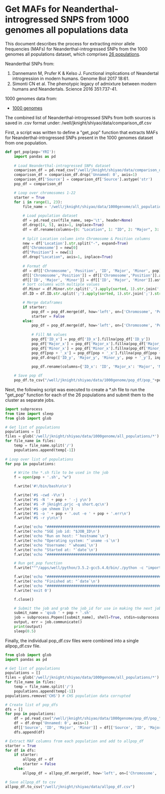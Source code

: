 # Get MAFs for Neanderthal-introgressed SNPS from 1000 genomes all populations data
This document describes the process for extracting minor allele frequencies (MAFs) for Neanderthal-introgressed SNPs from the 1000 genomes all populations dataset, which comprises [26 populations](https://www.internationalgenome.org/category/population/).

Neanderthal SNPs from:
1. Dannemann M, Prufer K & Kelso J. Functional implications of Neandertal introgression in modern humans. Genome Biol 2017 18:61.
2. Simonti CN et al. The phenotypic legacy of admixture between modern humans and Neandertals. Science 2016 351:737-41.

1000 genomes data from:
* [1000 genomes](https://www.internationalgenome.org/data/)

The combined list of Neanderthal-introgressed SNPs from both sources is saved in .csv format under: /well/jknight/shiyao/data/comparison_df.csv

First, a script was written to define a "get_pop" function that extracts MAFs for Neanderthal-introgressed SNPs present in the 1000 genomes dataset from one population.

```python
def get_pop(pop='YRI'):
    import pandas as pd
    
    # Load Neanderthal-introgressed SNPs dataset
    comparison_df = pd.read_csv("/well/jknight/shiyao/data/comparison_df.csv")
    comparison_df = comparison_df.drop('Unnamed: 0', axis=1)
    comparison_df['Source'] = comparison_df['Source'].astype('str')
    pop_df = comparison_df

    # Loop over chromosomes 1-22
    starter = True
    for i in range(1, 23):
        file_name = '/well/jknight/shiyao/data/1000genome/all_populations/' + pop + '/' + pop + '_chr' + str(i) + '_freq_genome.txt'
        
        # Load population dataset
        df = pd.read_csv(file_name, sep='\t', header=None)
        df.drop([4, 5], axis=1, inplace=True)
        df = df.rename(columns={0: "Location", 1: "ID", 2: "Major", 3: "Minor", 6: pop})
        
        # Split Location column into Chromosome & Position columns
        new = df['Location'].str.split("-", expand=True)
        df['Chromosome'] = new[0]
        df["Position"] = new[1]
        df.drop("Location", axis=1, inplace=True)
        
        # Format df
        df = df[['Chromosome', 'Position', 'ID', 'Major', 'Minor', pop]]
        df[['Chromosome','Position']] = df[['Chromosome','Position']].astype('int64')
        df[['ID', 'Major', 'Minor']] = df[['ID', 'Major', 'Minor']].astype('str')  # 'string' in pandas 1.0.3
        # Sort columns with multiple values
        df.Minor = df.Minor.str.split(',').apply(sorted, 1).str.join(',').str.strip(',')
        df.ID = df.ID.str.split(';').apply(sorted, 1).str.join(';').str.strip(';')

        # Merge dataframes
        if starter:
            pop_df = pop_df.merge(df, how='left', on=['Chromosome', 'Position'])
            starter = False
        else:
            pop_df = pop_df.merge(df, how='left', on=['Chromosome', 'Position'])
            
            # Fill NA values
            pop_df['ID_x'] = pop_df['ID_x'].fillna(pop_df['ID_y'])
            pop_df['Major_x'] = pop_df['Major_x'].fillna(pop_df['Major_y'])
            pop_df['Minor_x'] = pop_df['Minor_x'].fillna(pop_df['Minor_y'])
            pop_df[pop + '_x'] = pop_df[pop + '_x'].fillna(pop_df[pop + '_y'])
            pop_df.drop(['ID_y', 'Major_y', 'Minor_y', pop + '_y'], inplace=True, axis=1)
            
            pop_df.rename(columns={'ID_x': 'ID', 'Major_x': 'Major', 'Minor_x': 'Minor', pop + '_x': pop}, inplace=True)

    # Save pop df
    pop_df.to_csv("/well/jknight/shiyao/data/1000genome/pop_df/pop_"+pop+"_df.csv")
 ```
 
Next, the following script was executed to create a *.sh file to run the "get_pop" function for each of the 26 populations and submit them to the cluster as separate jobs.

```python
import subprocess
from time import sleep
from glob import glob

# Get list of populations
populations = []
files = glob('/well/jknight/shiyao/data/1000genome/all_populations/*')
for file_name in files:
    temp = file_name.split('/')
    populations.append(temp[-1])
    
# Loop over list of populations
for pop in populations:

    # Write the *.sh file to be used in the job
    f = open(pop + '.sh', "w")

    f.write('#!/bin/bash\n\n')

    f.write('#$ -cwd -V\n')
    f.write('#$ -N ' + pop + ' -j y\n')
    f.write('#$ -P jknight.prjc -q short.qc\n')
    f.write('#$ -pe shmem 1\n')
    f.write('#$ -o ' + pop + '.out -e ' + pop + '.err\n')
    f.write('#$ -r y\n\n')

    f.write('echo "#######################################################################"\n')
    f.write('echo "SGE job id: "$JOB_ID\n')
    f.write('echo "Run on host: "`hostname`\n')
    f.write('echo "Operating system: "`uname -s`\n')
    f.write('echo "Username: "`whoami`\n')
    f.write('echo "Started at: "`date`\n')
    f.write('echo "#######################################################################"\n\n')

    # Run get_pop function
    f.write("""/apps/well/python/3.5.2-gcc5.4.0/bin/./python -c "import getpop; getpop.get_pop(pop='"""+pop+"""')"\n\n""")

    f.write('echo "#########################################################################"\n')
    f.write('echo "Finished at: "`date`\n')
    f.write('echo "#########################################################################"\n')
    f.write('exit 0')

    f.close()

    # Submit the job and grab the job_id for use in making the next job a dependency
    submit_name = 'qsub ' + pop + '.sh'
    job = subprocess.Popen([submit_name], shell=True, stdin=subprocess.PIPE, stdout=subprocess.PIPE, stderr=subprocess.PIPE,)
    output, err = job.communicate()
    print(output)
    sleep(0.5)
```

Finally, the individual pop_df.csv files were combined into a single allpop_df.csv file.

```python
from glob import glob
import pandas as pd

# Get list of populations
populations = []
files = glob('/well/jknight/shiyao/data/1000genome/all_populations/*')
for file_name in files:
    temp = file_name.split('/')
    populations.append(temp[-1])
populations.remove('CHS') # CHS population data corrupted

# Create list of pop_dfs
dfs = []
for pop in populations:
    df = pd.read_csv("/well/jknight/shiyao/data/1000genome/pop_df/pop_" + pop + "_df.csv")
    df = df.drop('Unnamed: 0', axis=1)
    df[['Source', 'ID', 'Major', 'Minor']] = df[['Source', 'ID', 'Major', 'Minor']].astype('str')
    dfs.append(df)

# Extract MAF columns from each population and add to allpop_df
starter = True
for df in dfs:
    if starter:
        allpop_df = df
        starter = False
    else:
        allpop_df = allpop_df.merge(df, how='left', on=['Chromosome', 'Position', 'Source', 'ID', 'Major', 'Minor'])

# Save allpop_df to csv
allpop_df.to_csv("/well/jknight/shiyao/data/allpop_df.csv")
```
